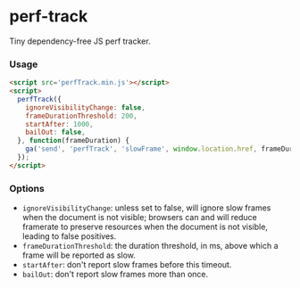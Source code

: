 perf-track
==========

Tiny dependency-free JS perf tracker.

### Usage

```html
<script src='perfTrack.min.js'></script>
<script>
  perfTrack({
    ignoreVisibilityChange: false,
    frameDurationThreshold: 200,
    startAfter: 1000,
    bailOut: false,
  }, function(frameDuration) {
    ga('send', 'perfTrack', 'slowFrame', window.location.href, frameDuration);
  });
</script>
```

### Options

- `ignoreVisibilityChange`: unless set to false, will ignore slow frames when the document is not visible; browsers
can and will reduce framerate to preserve resources when the document is not visible, leading to false positives.
- `frameDurationThreshold`: the duration threshold, in ms, above which a frame will be reported as slow.
- `startAfter`: don't report slow frames before this timeout.
- `bailOut`: don't report slow frames more than once.
